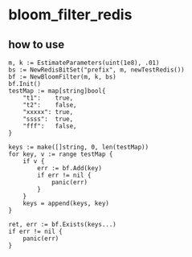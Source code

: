 # bloom_filter_redis


## how to use

    m, k := EstimateParameters(uint(1e8), .01)
	bs := NewRedisBitSet("prefix", m, newTestRedis())
	bf := NewBloomFilter(m, k, bs)
	bf.Init()
	testMap := map[string]bool{
		"t1":    true,
		"t2":    false,
		"xxxxx": true,
		"ssss":  true,
		"fff":   false,
	}

	keys := make([]string, 0, len(testMap))
	for key, v := range testMap {
		if v {
			err := bf.Add(key)
			if err != nil {
				panic(err)
			}
		}
		keys = append(keys, key)
	}

	ret, err := bf.Exists(keys...)
	if err != nil {
		panic(err)
	}


